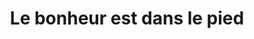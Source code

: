 ---
title: "Le bonheur est dans le pied"
url: /saint-sever/le-bonheur-est-dans-le-pied/
shop: Massage
---